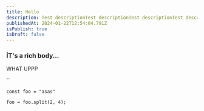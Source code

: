 ```yaml
---
title: Hello
description: Test descriptionTest descriptionTest descriptionTest description
publishedAt: 2024-01-22T12:54:04.791Z
isPublish: true
isDraft: false
---
```

### İ﻿T's a rich body...   





W﻿HAT UPPP



``

```
const foo = "asas"

foo = foo.split(2, 4);
```
